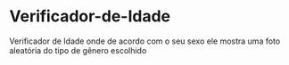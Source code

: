# Verificador-de-Idade
Verificador de Idade onde de acordo com o seu sexo ele mostra uma foto aleatória do tipo de gênero escolhido 
